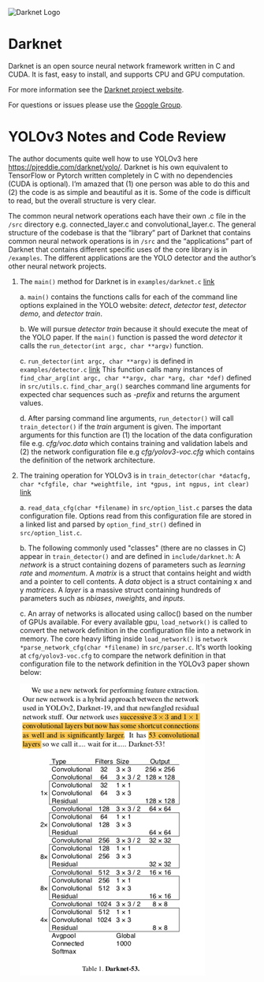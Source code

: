 ![Darknet Logo](http://pjreddie.com/media/files/darknet-black-small.png)

# Darknet #
Darknet is an open source neural network framework written in C and CUDA. It is fast, easy to install, and supports CPU and GPU computation.

For more information see the [Darknet project website](http://pjreddie.com/darknet).

For questions or issues please use the [Google Group](https://groups.google.com/forum/#!forum/darknet).

# YOLOv3 Notes and Code Review

The author documents quite well how to use YOLOv3 here https://pjreddie.com/darknet/yolo/.
Darknet is his own equivalent to TensorFlow or Pytorch written completely
in C with no dependencies (CUDA is optional). I’m amazed that (1) one
person was able to do this and (2) the code is as simple and beautiful as
it is. Some of the code is difficult to read, but the overall structure is
very clear.

The common neural network operations each have their own .c file in the
`/src` directory e.g. connected_layer.c and convolutional_layer.c. The
general structure of the codebase is that the “library” part of Darknet
that contains common neural network operations is in `/src` and the
“applications” part of Darknet that contains different specific uses of
the core library is in `/examples`. The different applications are the
YOLO detector and the author’s other neural network projects.
1. The `main()` method for Darknet is in `examples/darknet.c` [link](https://github.com/pjreddie/darknet/blob/f6d861736038da22c9eb0739dca84003c5a5e275/examples/darknet.c#L403)

	a. `main()` contains the functions calls for each of the command
	line options explained in the YOLO website: *detect*, *detector test*,
	*detector demo*, and *detector train*.

	b. We will pursue *detector train* because it should execute the meat of
	the YOLO paper. If the `main()` function is passed the word *detector*
	it calls the `run_detector(int argc, char **argv)` function.

	c. `run_detector(int argc, char **argv)` is defined in `examples/detector.c` [link](https://github.com/pjreddie/darknet/blob/f6d861736038da22c9eb0739dca84003c5a5e275/examples/detector.c#L794)
    This function calls many instances of `find_char_arg(int argc, char **argv, char *arg, char *def)`
    defined in `src/utils.c`. `find_char_arg()` searches command line arguments
    for expected char sequences such as *-prefix* and returns the argument values.

    d. After parsing command line arguments, `run_detector()` will call
    `train_detector()` if the *train* argument is given. The important
    arguments for this function are (1) the location of the data configuration
    file e.g. *cfg/voc.data* which contains training and validation labels
    and (2) the network configuration file e.g *cfg/yolov3-voc.cfg* which
    contains the definition of the network architecture.
2. The training operation for YOLOv3 is in `train_detector(char *datacfg, char *cfgfile, char *weightfile, int *gpus, int ngpus, int clear)`
   [link](https://github.com/pjreddie/darknet/blob/f6d861736038da22c9eb0739dca84003c5a5e275/examples/detector.c#L6)

   a. `read_data_cfg(char *filename)` in `src/option_list.c` parses the
   data configuration file. Options read from this configuration file
   are stored in a linked list and parsed by `option_find_str()` defined
   in `src/option_list.c`.

   b. The following commonly used "classes" (there are no classes in C) appear
   in `train_detector()` and are defined in `include/darknet.h`: A *network* is
   a struct containing dozens of parameters such as *learning rate* and
   *momentum*. A *matrix* is a struct that contains height and width and
   a pointer to cell contents. A *data* object is a struct containing x
   and y *matrices*. A *layer* is a massive struct containing hundreds of
   parameters such as *nbiases*, *nweights*, and *inputs*.

   c. An array of networks is allocated using calloc() based on the
   number of GPUs available. For every available gpu, `load_network()`
   is called to convert the network definition in the configuration file
   into a network in memory. The core heavy lifting inside `load_network()` is
   `network *parse_network_cfg(char *filename)` in `src/parser.c`. It's worth
   looking at `cfg/yolov3-voc.cfg` to compare the network definition in that
   configuration file to the network definition in the YOLOv3 paper shown
   below:
   
   ![network](figures/network.png)
